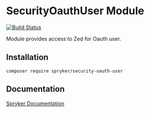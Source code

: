 # SecurityOauthUser Module
[![Build Status](https://travis-ci.org/spryker/security-oauth-user.svg)](https://travis-ci.org/spryker/security-oauth-user)

Module provides access to Zed for Oauth user.

## Installation

```
composer require spryker/security-oauth-user
```

## Documentation

[Spryker Documentation](https://documentation.spryker.com/module_guide/overview.htm)
